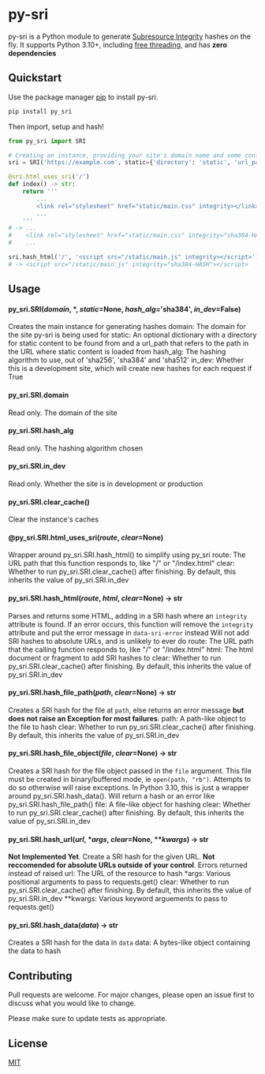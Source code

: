 # py-sri

py-sri is a Python module to generate [Subresource Integrity](https://developer.mozilla.org/en-US/docs/Web/Security/Subresource_Integrity) hashes on the fly. It supports Python 3.10+, including [free threading](https://py-free-threading.github.io/), and has **zero dependencies**

## Quickstart

Use the package manager [pip](https://pip.pypa.io/en/stable/) to install py-sri.

```bash
pip install py_sri
```

Then import, setup and hash!

```python
from py_sri import SRI

# Creating an instance, providing your site's domain name and some config
sri = SRI('https://example.com', static={'directory': 'static', 'url_path': '/static'})

@sri.html_uses_sri('/')
def index() -> str:
    return '''
		...
        <link rel="stylesheet" href="static/main.css" integrity></link>
		...
	'''
# -> ...
#    <link rel="stylesheet" href="static/main.css" integrity="sha384-HASH"></link>
#    ...

sri.hash_html('/', '<script src="/static/main.js" integrity></script>')
# -> <script src="/static/main.js" integrity="sha384-HASH"></script>
```

## Usage

#### py_sri.SRI(*domain*, \*, *static*=None, *hash_alg*='sha384', *in_dev*=False)
Creates the main instance for generating hashes
domain: The domain for the site py-sri is being used for
static: An optional dictionary with a directory for static content to be found from and a url_path that refers to the path in the URL where static content is loaded from
hash_alg: The hashing algorithm to use, out of 'sha256', 'sha384' and 'sha512'
in_dev: Whether this is a development site, which will create new hashes for each request if True

#### py_sri.SRI.domain
Read only. The domain of the site

#### py_sri.SRI.hash_alg
Read only. The hashing algorithm chosen

#### py_sri.SRI.in_dev
Read only. Whether the site is in development or production

#### py_sri.SRI.clear_cache()
Clear the instance's caches

#### @py_sri.SRI.html_uses_sri(*route*, *clear*=None)
Wrapper around py_sri.SRI.hash_html() to simplify using py_sri
route: The URL path that this function responds to, like "/" or "/index.html"
clear: Whether to run py_sri.SRI.clear_cache() after finishing. By default, this inherits the value of py_sri.SRI.in_dev

#### py_sri.SRI.hash_html(*route*, *html*, *clear*=None) -> str
Parses and returns some HTML, adding in a SRI hash where an ```integrity``` attribute is found. If an error occurs, this function will remove the ```integrity``` attribute and put the error message in ```data-sri-error``` instead
Will not add SRI hashes to absolute URLs, and is unlikely to ever do
route: The URL path that the calling function responds to, like "/" or "/index.html"
html: The html document or fragment to add SRI hashes to
clear: Whether to run py_sri.SRI.clear_cache() after finishing. By default, this inherits the value of py_sri.SRI.in_dev

#### py_sri.SRI.hash_file_path(*path*, *clear*=None) -> str
Creates a SRI hash for the file at ```path```, else returns an error message **but does not raise an Exception for most failures**.
path: A path-like object to the file to hash
clear: Whether to run py_sri.SRI.clear_cache() after finishing. By default, this inherits the value of py_sri.SRI.in_dev

#### py_sri.SRI.hash_file_object(*file*, *clear*=None) -> str
Creates a SRI hash for the file object passed in the ```file``` argument. This file must be created in binary/buffered mode, ie ```open(path, "rb")```. Attempts to do so otherwise will raise exceptions. In Python 3.10, this is just a wrapper around py_sri.SRI.hash_data(). Will return a hash or an error like py_sri.SRI.hash_file_path()
file: A file-like object for hashing
clear: Whether to run py_sri.SRI.clear_cache() after finishing. By default, this inherits the value of py_sri.SRI.in_dev

#### py_sri.SRI.hash_url(*url*, \**args*, *clear*=None, \*\**kwargs*) -> str
**Not Implemented Yet**. Create a SRI hash for the given URL. **Not reccomended for absolute URLs outside of your control**. Errors returned instead of raised
url: The URL of the resource to hash
\*args: Various positional arguments to pass to requests.get()
clear: Whether to run py_sri.SRI.clear_cache() after finishing. By default, this inherits the value of py_sri.SRI.in_dev
\*\*kwargs: Various keyword arguements to pass to requests.get()

#### py_sri.SRI.hash_data(*data*) -> str
Creates a SRI hash for the data in ```data```
data: A bytes-like object containing the data to hash

## Contributing

Pull requests are welcome. For major changes, please open an issue first
to discuss what you would like to change.

Please make sure to update tests as appropriate.

## License

[MIT](https://choosealicense.com/licenses/mit/)
